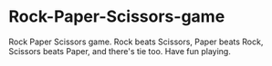 # Rock-Paper-Scissors-game
Rock Paper Scissors game. Rock beats Scissors, Paper beats Rock, Scissors beats Paper, and there's tie too. Have fun playing.
